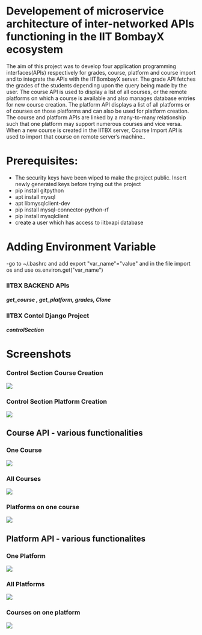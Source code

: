 # Developement of microservice architecture of inter-networked APIs functioning in the IIT BombayX ecosystem

The aim of this project was to develop four application programming interfaces(APIs) respectively for grades, course, platform and course import and to integrate the APIs with the IITBombayX server. The grade API fetches the grades of the students depending upon the query being made by the user. The course API is used to display a list of all courses, or the remote platforms on which a course is available and also manages database entries for new course creation. The platform API displays a list of all platforms or of courses on those platforms and can also be used for platform creation. The course and platform APIs are linked by a many-to-many relationship such that one platform may support numerous courses and vice versa. When a new course is created in the IITBX server, Course Import API is used to import that course on remote server’s machine..
<p>
<h1>Prerequisites:</h1>
<ul>
<li>The security keys have been wiped to make the project public. Insert newly generated keys before trying out the project
<li>pip install gitpython
<li>apt install mysql
<li>apt libmysqlclient-dev
<li>pip install mysql-connector-python-rf
<li>pip install mysqlclient
<li>create a user which has access to iitbxapi database
</ul>

<h1>Adding Environment Variable</h1>
-go to ~/.bashrc and add export "var_name"="value" and in the file import os and use os.environ.get("var_name")

<h3>IITBX BACKEND APIs</h3> <h5>get_course , get_platform, grades, Clone</h5>
<h3>IITBX Contol Django Project</h3> <h5>controlSection</h5>


  <h1>Screenshots</h1>
  
  <h3>Control Section Course Creation</h3>
  <img src="https://github.com/absaw/Integration-using-APIs-with-IITBX-platform/blob/master/Screenshots/controlSection/courseForm.png">
  
   <h3>Control Section Platform Creation</h3>
  <img src="https://github.com/absaw/Integration-using-APIs-with-IITBX-platform/blob/master/Screenshots/controlSection/platformForm.png">
  
  <h2>Course API - various functionalities</h3>
  
  <h3>One Course</h3>
  <img src = "https://github.com/absaw/Integration-using-APIs-with-IITBX-platform/blob/master/Screenshots/iitbxApi/oneCourse.png">
  <h3>All Courses</h3>
  <img src = "https://github.com/absaw/Integration-using-APIs-with-IITBX-platform/blob/master/Screenshots/iitbxApi/allcourse.png">
  <h3>Platforms on one course</h3>
  <img src = "https://github.com/absaw/Integration-using-APIs-with-IITBX-platform/blob/master/Screenshots/iitbxApi/oneCourseAllPlatforms.png">
  
  <h2>Platform API - various functionalites</h2>
  
  <h3>One Platform</h3>
  <img src = "https://github.com/absaw/Integration-using-APIs-with-IITBX-platform/blob/master/Screenshots/iitbxApi/platform-iitb.png">
  <h3>All Platforms</h3>
  <img src = "https://github.com/absaw/Integration-using-APIs-with-IITBX-platform/blob/master/Screenshots/iitbxApi/platform.png">
  <h3>Courses on one platform</h3>
  <img src = "https://github.com/absaw/Integration-using-APIs-with-IITBX-platform/blob/master/Screenshots/iitbxApi/onePlatformAllCourses.png">

</p>


